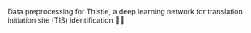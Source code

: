 Data preprocessing for Thistle, a deep learning network for translation initiation site (TIS) identification 🌵🌸
